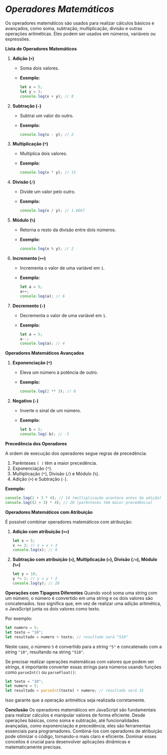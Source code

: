 # ***Operadores Matemáticos***

Os operadores matemáticos são usados para realizar cálculos básicos e avançados, como soma, subtração, multiplicação, divisão e outras operações aritméticas. Eles podem ser usados em números, variáveis ou expressões.

**Lista de Operadores Matemáticos**

1. **Adição (`+`)**
    - Soma dois valores.
    - **Exemplo:**
        
        ```jsx
        let x = 5;
        let y = 3;
        console.log(x + y); // 8
        ```
        
2. **Subtração (`-`)**
    - Subtrai um valor do outro.
    - **Exemplo:**
        
        ```jsx
        console.log(x - y); // 2
        ```
        
3. **Multiplicação (`*`)**
    - Multiplica dois valores.
    - **Exemplo:**
        
        ```jsx
        console.log(x * y); // 15
        ```
        
4. **Divisão (`/`)**
    - Divide um valor pelo outro.
    - **Exemplo:**
        
        ```jsx
        console.log(x / y); // 1.6667
        ```
        
5. **Módulo (`%`)**
    - Retorna o resto da divisão entre dois números.
    - **Exemplo:**
        
        ```jsx
        console.log(x % y); // 2
        ```
        
6. **Incremento (`++`)**
    - Incrementa o valor de uma variável em `1`.
    - **Exemplo:**
        
        ```jsx
        let a = 5;
        a++;
        console.log(a); // 6
        ```
        
7. **Decremento (`-`)**
    - Decrementa o valor de uma variável em `1`.
    - **Exemplo:**
        
        ```jsx
        let a = 5;
        a--;
        console.log(a); // 4
        ```
        

**Operadores Matemáticos Avançados**

1. **Exponenciação (`*`)**
    - Eleva um número à potência de outro.
    - **Exemplo:**
        
        ```jsx
        console.log(2 ** 3); // 8
        ```
        
2. **Negativo (`-`)**
    - Inverte o sinal de um número.
    - **Exemplo:**
        
        ```jsx
        let b = 5;
        console.log(-b); // -5
        ```
        

**Precedência dos Operadores**

A ordem de execução dos operadores segue regras de precedência:

1. Parênteses `( )` têm a maior precedência.
2. Exponenciação (`*`).
3. Multiplicação (`*`), Divisão (`/`) e Módulo (`%`).
4. Adição (`+`) e Subtração (`-`).

**Exemplo:**

```jsx
console.log(2 + 3 * 4); // 14 (multiplicação acontece antes da adição)
console.log((2 + 3) * 4); // 20 (parênteses têm maior precedência)
```

**Operadores Matemáticos com Atribuição**

É possível combinar operadores matemáticos com atribuição:

1. **Adição com atribuição (`+=`)**
    
    ```jsx
    let x = 5;
    x += 3; // x = x + 3
    console.log(x); // 8
    ```
    
2. **Subtração com atribuição (`=`), Multiplicação (`=`), Divisão (`/=`), Módulo (`%=`)**
    
    ```jsx
    let y = 10;
    y *= 2; // y = y * 2
    console.log(y); // 20
    ```
    

**Operações com Tipagens Diferentes**
Quando você soma uma string com um número, o número é convertido em uma string e os dois valores são concatenados. Isso significa que, em vez de realizar uma adição aritmética, o JavaScript junta os dois valores como texto.

Por exemplo:

```jsx
let numero = 5;
let texto = "10";
let resultado = numero + texto; // resultado será "510"
```

Neste caso, o número `5` é convertido para a string `"5"` e concatenado com a string `"10"`, resultando na string `"510"`.

Se precisar realizar operações matemáticas com valores que podem ser strings, é importante converter essas strings para números usando funções como `parseInt()` ou `parseFloat()`:

```jsx
let texto = "10";
let numero = 5;
let resultado = parseInt(texto) + numero; // resultado será 15
```

Isso garante que a operação aritmética seja realizada corretamente.

**Conclusão**
Os operadores matemáticos em JavaScript são fundamentais para realizar cálculos e manipular valores de forma eficiente. Desde operações básicas, como soma e subtração, até funcionalidades avançadas, como exponenciação e precedência, eles são ferramentas essenciais para programadores. Combiná-los com operadores de atribuição pode otimizar o código, tornando-o mais claro e eficiente. Dominar esses conceitos é crucial para desenvolver aplicações dinâmicas e matematicamente precisas.
